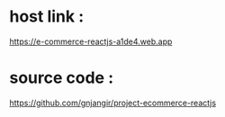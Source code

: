 # host link :
https://e-commerce-reactjs-a1de4.web.app

# source code :
https://github.com/gnjangir/project-ecommerce-reactjs
